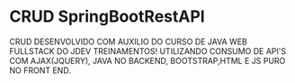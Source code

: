 # CRUD SpringBootRestAPI
CRUD DESENVOLVIDO COM AUXILIO DO CURSO DE JAVA WEB FULLSTACK DO JDEV TREINAMENTOS!
UTILIZANDO CONSUMO DE API'S COM AJAX(JQUERY), JAVA NO BACKEND, BOOTSTRAP,HTML E JS PURO NO FRONT END.
